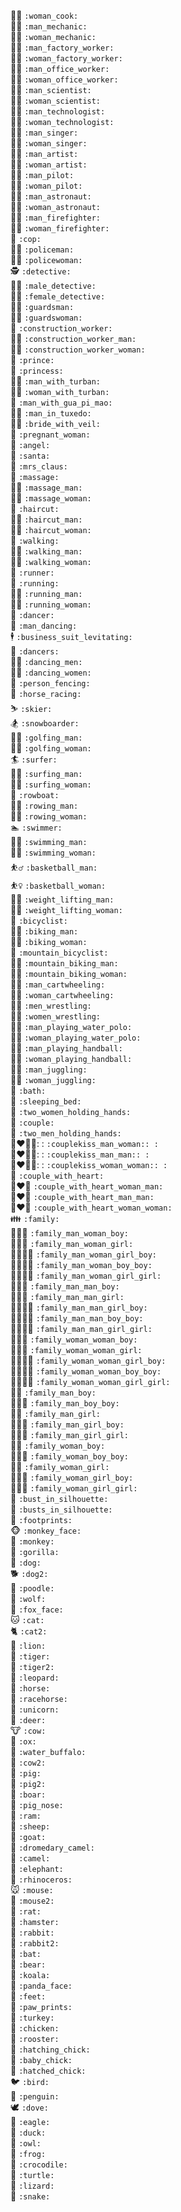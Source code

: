:woman_cook: `:woman_cook:` </br>
:man_mechanic: `:man_mechanic:` </br>
:woman_mechanic: `:woman_mechanic:` </br>
:man_factory_worker: `:man_factory_worker:` </br>
:woman_factory_worker: `:woman_factory_worker:` </br>
:man_office_worker: `:man_office_worker:` </br>
:woman_office_worker: `:woman_office_worker:` </br>
:man_scientist: `:man_scientist:` </br>
:woman_scientist: `:woman_scientist:` </br>
:man_technologist: `:man_technologist:` </br>
:woman_technologist: `:woman_technologist:` </br>
:man_singer: `:man_singer:` </br>
:woman_singer: `:woman_singer:` </br>
:man_artist: `:man_artist:` </br>
:woman_artist: `:woman_artist:` </br>
:man_pilot: `:man_pilot:` </br>
:woman_pilot: `:woman_pilot:` </br>
:man_astronaut: `:man_astronaut:` </br>
:woman_astronaut: `:woman_astronaut:` </br>
:man_firefighter: `:man_firefighter:` </br>
:woman_firefighter: `:woman_firefighter:` </br>
:cop: `:cop:` </br>
:policeman: `:policeman:` </br>
:policewoman: `:policewoman:` </br>
:detective: `:detective:` </br>
:male_detective: `:male_detective:` </br>
:female_detective: `:female_detective:` </br>
:guardsman: `:guardsman:` </br>
:guardswoman: `:guardswoman:` </br>
:construction_worker: `:construction_worker:` </br>
:construction_worker_man: `:construction_worker_man:` </br>
:construction_worker_woman: `:construction_worker_woman:` </br>
:prince: `:prince:` </br>
:princess: `:princess:` </br>
:man_with_turban: `:man_with_turban:` </br>
:woman_with_turban: `:woman_with_turban:` </br>
:man_with_gua_pi_mao: `:man_with_gua_pi_mao:` </br>
:man_in_tuxedo: `:man_in_tuxedo:` </br>
:bride_with_veil: `:bride_with_veil:` </br>
:pregnant_woman: `:pregnant_woman:` </br>
:angel: `:angel:` </br>
:santa: `:santa:` </br>
:mrs_claus: `:mrs_claus:` </br>
:massage: `:massage:` </br>
:massage_man: `:massage_man:` </br>
:massage_woman: `:massage_woman:` </br>
:haircut: `:haircut:` </br>
:haircut_man: `:haircut_man:` </br>
:haircut_woman: `:haircut_woman:` </br>
:walking: `:walking:` </br>
:walking_man: `:walking_man:` </br>
:walking_woman: `:walking_woman:` </br>
:runner: `:runner:` </br>
:running: `:running:` </br>
:running_man: `:running_man:` </br>
:running_woman: `:running_woman:` </br>
:dancer: `:dancer:` </br>
:man_dancing: `:man_dancing:` </br>
:business_suit_levitating: `:business_suit_levitating:` </br>
:dancers: `:dancers:` </br>
:dancing_men: `:dancing_men:` </br>
:dancing_women: `:dancing_women:` </br>
:person_fencing: `:person_fencing:` </br>
:horse_racing: `:horse_racing:` </br>
:skier: `:skier:` </br>
:snowboarder: `:snowboarder:` </br>
:golfing_man: `:golfing_man:` </br>
:golfing_woman: `:golfing_woman:` </br>
:surfer: `:surfer:` </br>
:surfing_man: `:surfing_man:` </br>
:surfing_woman: `:surfing_woman:` </br>
:rowboat: `:rowboat:` </br>
:rowing_man: `:rowing_man:` </br>
:rowing_woman: `:rowing_woman:` </br>
:swimmer: `:swimmer:` </br>
:swimming_man: `:swimming_man:` </br>
:swimming_woman: `:swimming_woman:` </br>
:basketball_man: `:basketball_man:` </br>
:basketball_woman: `:basketball_woman:` </br>
:weight_lifting_man: `:weight_lifting_man:` </br>
:weight_lifting_woman: `:weight_lifting_woman:` </br>
:bicyclist: `:bicyclist:` </br>
:biking_man: `:biking_man:` </br>
:biking_woman: `:biking_woman:` </br>
:mountain_bicyclist: `:mountain_bicyclist:` </br>
:mountain_biking_man: `:mountain_biking_man:` </br>
:mountain_biking_woman: `:mountain_biking_woman:` </br>
:man_cartwheeling: `:man_cartwheeling:` </br>
:woman_cartwheeling: `:woman_cartwheeling:` </br>
:men_wrestling: `:men_wrestling:` </br>
:women_wrestling: `:women_wrestling:` </br>
:man_playing_water_polo: `:man_playing_water_polo:` </br>
:woman_playing_water_polo: `:woman_playing_water_polo:` </br>
:man_playing_handball: `:man_playing_handball:` </br>
:woman_playing_handball: `:woman_playing_handball:` </br>
:man_juggling: `:man_juggling:` </br>
:woman_juggling: `:woman_juggling:` </br>
:bath: `:bath:` </br>
:sleeping_bed: `:sleeping_bed:` </br>
:two_women_holding_hands: `:two_women_holding_hands:` </br>
:couple: `:couple:` </br>
:two_men_holding_hands: `:two_men_holding_hands:` </br>
:couplekiss_man_woman:: : `:couplekiss_man_woman:: :` </br>
:couplekiss_man_man:: : `:couplekiss_man_man:: :` </br>
:couplekiss_woman_woman:: : `:couplekiss_woman_woman:: :` </br>
:couple_with_heart: `:couple_with_heart:` </br>
:couple_with_heart_woman_man: `:couple_with_heart_woman_man:` </br>
:couple_with_heart_man_man: `:couple_with_heart_man_man:` </br>
:couple_with_heart_woman_woman: `:couple_with_heart_woman_woman:` </br>
:family: `:family:` </br>
:family_man_woman_boy: `:family_man_woman_boy:` </br>
:family_man_woman_girl: `:family_man_woman_girl:` </br>
:family_man_woman_girl_boy: `:family_man_woman_girl_boy:` </br>
:family_man_woman_boy_boy: `:family_man_woman_boy_boy:` </br>
:family_man_woman_girl_girl: `:family_man_woman_girl_girl:` </br>
:family_man_man_boy: `:family_man_man_boy:` </br>
:family_man_man_girl: `:family_man_man_girl:` </br>
:family_man_man_girl_boy: `:family_man_man_girl_boy:` </br>
:family_man_man_boy_boy: `:family_man_man_boy_boy:` </br>
:family_man_man_girl_girl: `:family_man_man_girl_girl:` </br>
:family_woman_woman_boy: `:family_woman_woman_boy:` </br>
:family_woman_woman_girl: `:family_woman_woman_girl:` </br>
:family_woman_woman_girl_boy: `:family_woman_woman_girl_boy:` </br>
:family_woman_woman_boy_boy: `:family_woman_woman_boy_boy:` </br>
:family_woman_woman_girl_girl: `:family_woman_woman_girl_girl:` </br>
:family_man_boy: `:family_man_boy:` </br>
:family_man_boy_boy: `:family_man_boy_boy:` </br>
:family_man_girl: `:family_man_girl:` </br>
:family_man_girl_boy: `:family_man_girl_boy:` </br>
:family_man_girl_girl: `:family_man_girl_girl:` </br>
:family_woman_boy: `:family_woman_boy:` </br>
:family_woman_boy_boy: `:family_woman_boy_boy:` </br>
:family_woman_girl: `:family_woman_girl:` </br>
:family_woman_girl_boy: `:family_woman_girl_boy:` </br>
:family_woman_girl_girl: `:family_woman_girl_girl:` </br>
:bust_in_silhouette: `:bust_in_silhouette:` </br>
:busts_in_silhouette: `:busts_in_silhouette:` </br>
:footprints: `:footprints:` </br>
:monkey_face: `:monkey_face:` </br>
:monkey: `:monkey:` </br>
:gorilla: `:gorilla:` </br>
:dog: `:dog:` </br>
:dog2: `:dog2:` </br>
:poodle: `:poodle:` </br>
:wolf: `:wolf:` </br>
:fox_face: `:fox_face:` </br>
:cat: `:cat:` </br>
:cat2: `:cat2:` </br>
:lion: `:lion:` </br>
:tiger: `:tiger:` </br>
:tiger2: `:tiger2:` </br>
:leopard: `:leopard:` </br>
:horse: `:horse:` </br>
:racehorse: `:racehorse:` </br>
:unicorn: `:unicorn:` </br>
:deer: `:deer:` </br>
:cow: `:cow:` </br>
:ox: `:ox:` </br>
:water_buffalo: `:water_buffalo:` </br>
:cow2: `:cow2:` </br>
:pig: `:pig:` </br>
:pig2: `:pig2:` </br>
:boar: `:boar:` </br>
:pig_nose: `:pig_nose:` </br>
:ram: `:ram:` </br>
:sheep: `:sheep:` </br>
:goat: `:goat:` </br>
:dromedary_camel: `:dromedary_camel:` </br>
:camel: `:camel:` </br>
:elephant: `:elephant:` </br>
:rhinoceros: `:rhinoceros:` </br>
:mouse: `:mouse:` </br>
:mouse2: `:mouse2:` </br>
:rat: `:rat:` </br>
:hamster: `:hamster:` </br>
:rabbit: `:rabbit:` </br>
:rabbit2: `:rabbit2:` </br>
:bat: `:bat:` </br>
:bear: `:bear:` </br>
:koala: `:koala:` </br>
:panda_face: `:panda_face:` </br>
:feet: `:feet:` </br>
:paw_prints: `:paw_prints:` </br>
:turkey: `:turkey:` </br>
:chicken: `:chicken:` </br>
:rooster: `:rooster:` </br>
:hatching_chick: `:hatching_chick:` </br>
:baby_chick: `:baby_chick:` </br>
:hatched_chick: `:hatched_chick:` </br>
:bird: `:bird:` </br>
:penguin: `:penguin:` </br>
:dove: `:dove:` </br>
:eagle: `:eagle:` </br>
:duck: `:duck:` </br>
:owl: `:owl:` </br>
:frog: `:frog:` </br>
:crocodile: `:crocodile:` </br>
:turtle: `:turtle:` </br>
:lizard: `:lizard:` </br>
:snake: `:snake:` </br>